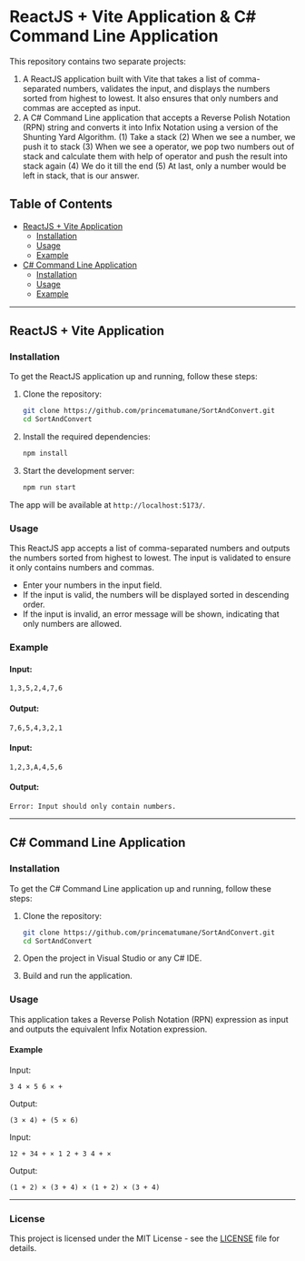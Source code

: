 # ReactJS + Vite Application & C# Command Line Application

This repository contains two separate projects:

1. A ReactJS application built with Vite that takes a list of comma-separated numbers, validates the input, and displays the numbers sorted from highest to lowest. It also ensures that only numbers and commas are accepted as input.
2. A C# Command Line application that accepts a Reverse Polish Notation (RPN) string and converts it into Infix Notation using a version of the Shunting Yard Algorithm.
   (1) Take a stack
   (2) When we see a number, we push it to stack
   (3) When we see a operator, we pop two numbers out of stack and calculate them with help of operator and push the result into stack again
   (4) We do it till the end
   (5) At last, only a number would be left in stack, that is our answer.

## Table of Contents

- [ReactJS + Vite Application](#reactjs--vite-application)
  - [Installation](#installation)
  - [Usage](#usage)
  - [Example](#example)
- [C# Command Line Application](#c-command-line-application)
  - [Installation](#installation-1)
  - [Usage](#usage-1)
  - [Example](#example-1)

---

## ReactJS + Vite Application

### Installation

To get the ReactJS application up and running, follow these steps:

1. Clone the repository:

   ```bash
   git clone https://github.com/princematumane/SortAndConvert.git
   cd SortAndConvert
   ```

2. Install the required dependencies:

   ```bash
   npm install
   ```

3. Start the development server:
   ```bash
   npm run start
   ```

The app will be available at `http://localhost:5173/`.

### Usage

This ReactJS app accepts a list of comma-separated numbers and outputs the numbers sorted from highest to lowest. The input is validated to ensure it only contains numbers and commas.

- Enter your numbers in the input field.
- If the input is valid, the numbers will be displayed sorted in descending order.
- If the input is invalid, an error message will be shown, indicating that only numbers are allowed.

### Example

#### Input:

```
1,3,5,2,4,7,6
```

#### Output:

```
7,6,5,4,3,2,1
```

#### Input:

```
1,2,3,A,4,5,6
```

#### Output:

```
Error: Input should only contain numbers.
```

---

## C# Command Line Application

### Installation

To get the C# Command Line application up and running, follow these steps:

1. Clone the repository:

   ```bash
   git clone https://github.com/princematumane/SortAndConvert.git
   cd SortAndConvert
   ```

2. Open the project in Visual Studio or any C# IDE.

3. Build and run the application.

### Usage

This application takes a Reverse Polish Notation (RPN) expression as input and outputs the equivalent Infix Notation expression.

#### Example

Input:

```
3 4 × 5 6 × +
```

Output:

```
(3 × 4) + (5 × 6)
```

Input:

```
12 + 34 + × 1 2 + 3 4 + ×
```

Output:

```
(1 + 2) × (3 + 4) × (1 + 2) × (3 + 4)
```

---

### License

This project is licensed under the MIT License - see the [LICENSE](LICENSE) file for details.
